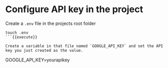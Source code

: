# Configure API key in the project

Create a `.env` file in the projects root folder
```
touch .env
```{{execute}}

Create a variable in that file named `GOOGLE_API_KEY` and set the API key you just created as the value.
```
GOOGLE_API_KEY=yourapikey
```{{copy}}
